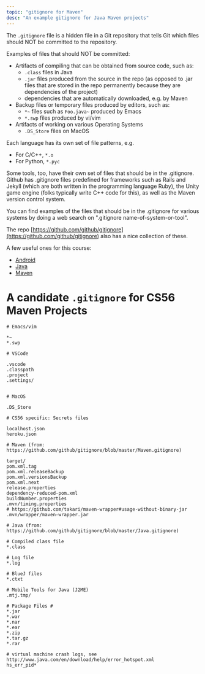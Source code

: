 ```yaml
---
topic: "gitignore for Maven"
desc: "An example gitignore for Java Maven projects"
---
```


The `.gitignore` file is a hidden file in a Git repository that tells Git which files should NOT be committed to the repository.

Examples of files that should NOT be committed:

* Artifacts of compiling that can be obtained from source code, such as:
   * `.class` files in Java
   * `.jar` files produced from the source in the repo (as opposed to .jar files that are stored in the repo permanently
       because they are dependencies of the project)
   * dependencies that are automatically downloaded, e.g. by Maven
* Backup files or temporary files produced by editors, such as:
    * `*~` files such as `Foo.java~` produced by Emacs
    * `*.swp` files produced by vi/vim
* Artifacts of working on various Operating Systems
    * `.DS_Store` files on MacOS
    
   
Each language has its own set of file patterns, e.g.

* For C/C++, `*.o` 
* For Python, `*.pyc`

Some tools, too, have their own set of files that should be in the .gitignore.    Github has .gitignore files predefined for
frameworks such as Rails and Jekyll (which are both written in the programming language Ruby), the Unity game engine (folks typically
write C++ code for this), as well as the Maven version control system.

You can find examples of the files that should be in the .gitignore for various systems by doing a web search on ".gitignore name-of-system-or-tool".

The repo [https://github.com/github/gitignore](https://github.com/github/gitignore) also has a nice collection 
of these.

A few useful ones for this course:

* [Android](https://github.com/github/gitignore/blob/master/Android.gitignore)
* [Java](https://github.com/github/gitignore/blob/master/Java.gitignore)
* [Maven](https://github.com/github/gitignore/blob/master/Maven.gitignore)

# A candidate `.gitignore` for CS56 Maven Projects

```
# Emacs/vim

*~
*.swp

# VSCode

.vscode
.classpath
.project
.settings/


# MacOS

.DS_Store

# CS56 specific: Secrets files

localhost.json
heroku.json

# Maven (from: https://github.com/github/gitignore/blob/master/Maven.gitignore)

target/
pom.xml.tag
pom.xml.releaseBackup
pom.xml.versionsBackup
pom.xml.next
release.properties
dependency-reduced-pom.xml
buildNumber.properties
.mvn/timing.properties
# https://github.com/takari/maven-wrapper#usage-without-binary-jar
.mvn/wrapper/maven-wrapper.jar

# Java (from: https://github.com/github/gitignore/blob/master/Java.gitignore)

# Compiled class file
*.class

# Log file
*.log

# BlueJ files
*.ctxt

# Mobile Tools for Java (J2ME)
.mtj.tmp/

# Package Files #
*.jar
*.war
*.nar
*.ear
*.zip
*.tar.gz
*.rar

# virtual machine crash logs, see http://www.java.com/en/download/help/error_hotspot.xml
hs_err_pid*

```
